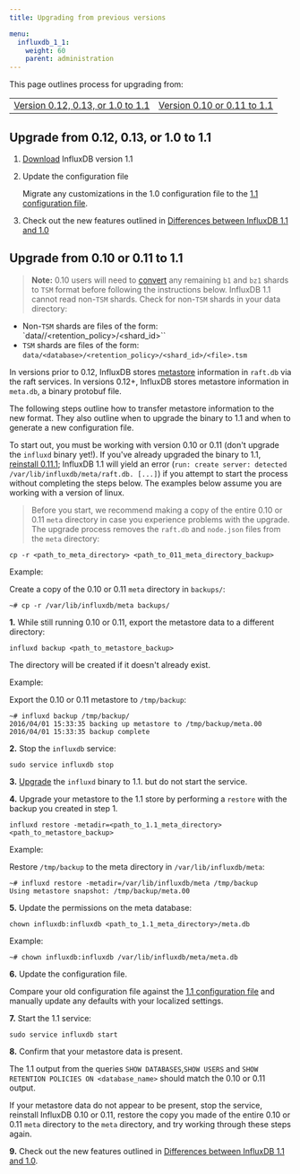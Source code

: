 ```yaml
---
title: Upgrading from previous versions

menu:
  influxdb_1_1:
    weight: 60
    parent: administration
---
```



This page outlines process for upgrading from:

<table style="width:100%">
  <tr>
    <td><a href="#upgrade-from-0-12-0-13-or-1-0-to-1-1">Version 0.12, 0.13, or 1.0 to 1.1</a></td>
    <td><a href="#upgrade-from-0-10-or-0-11-to-1-1">Version 0.10 or 0.11 to 1.1</a></td>
  </tr>
</table>

## Upgrade from 0.12, 0.13, or 1.0 to 1.1

1. [Download](https://influxdata.com/downloads/#influxdb) InfluxDB version
1.1

2. Update the configuration file

    Migrate any customizations in the 1.0 configuration file to the [1.1 configuration file](/influxdb/v1.1/administration/config/).

3. Check out the new features outlined in
[Differences between InfluxDB 1.1 and 1.0](/influxdb/v1.1/administration/differences/)

## Upgrade from 0.10 or 0.11 to 1.1

> **Note:** 0.10 users will need to
[convert](/influxdb/v0.10/administration/upgrading/#convert-b1-and-bz1-shards-to-tsm1)
any remaining `b1` and `bz1` shards to `TSM` format before following the
instructions below.
InfluxDB 1.1 cannot read non-`TSM` shards.
Check for non-`TSM` shards in your data directory:
>
* Non-`TSM` shards are files of the form: `data/<database>/<retention_policy>/<shard_id>``
* `TSM` shards are files of the form: `data/<database>/<retention_policy>/<shard_id>/<file>.tsm`

In versions prior to 0.12, InfluxDB stores
[metastore](/influxdb/v1.1/concepts/glossary/#metastore) information in
`raft.db` via the raft services.
In versions 0.12+, InfluxDB stores metastore information in `meta.db`, a binary
protobuf file.

The following steps outline how to transfer metastore information to the new
format.
They also outline when to upgrade the binary to 1.1 and when to generate a
new configuration file.

To start out, you must be working with version 0.10 or 0.11 (don't upgrade the
`influxd` binary yet!).
If you've already upgraded the binary to 1.1, [reinstall 0.11.1](/influxdb/v0.12/administration/upgrading/#urls-for-influxdb-0-11);
InfluxDB 1.1 will yield an error
(`run: create server: detected /var/lib/influxdb/meta/raft.db. [...]`) if you
attempt to start the process without completing the steps below.
The examples below assume you are working with a version of linux.

> Before you start, we recommend making a copy of the entire 0.10 or 0.11 `meta`
directory in case you experience problems with the upgrade. The upgrade process
removes the `raft.db` and `node.json` files from the `meta` directory:
>
```
cp -r <path_to_meta_directory> <path_to_011_meta_directory_backup>
```
>
Example:
>
Create a copy of the 0.10 or 0.11 `meta` directory in `backups/`:
```
~# cp -r /var/lib/influxdb/meta backups/
```

**1.** While still running 0.10 or 0.11, export the metastore data to a different
directory:

```
influxd backup <path_to_metastore_backup>
```

The directory will be created if it doesn't already exist.

Example:

Export the 0.10 or 0.11 metastore to `/tmp/backup`:
```
~# influxd backup /tmp/backup/
2016/04/01 15:33:35 backing up metastore to /tmp/backup/meta.00
2016/04/01 15:33:35 backup complete
```

**2.** Stop the `influxdb` service:

```
sudo service influxdb stop
```

**3.** [Upgrade](https://influxdata.com/downloads/#influxdb) the `influxd`
binary to 1.1. but do not start the service.

**4.** Upgrade your metastore to the 1.1 store by performing a `restore` with
the backup you created in step 1.

```
influxd restore -metadir=<path_to_1.1_meta_directory> <path_to_metastore_backup>
```

Example:

Restore `/tmp/backup` to the meta directory in `/var/lib/influxdb/meta`:
```
~# influxd restore -metadir=/var/lib/influxdb/meta /tmp/backup
Using metastore snapshot: /tmp/backup/meta.00
```

**5.** Update the permissions on the meta database:

```
chown influxdb:influxdb <path_to_1.1_meta_directory>/meta.db
```

Example:

```
~# chown influxdb:influxdb /var/lib/influxdb/meta/meta.db
```

**6.** Update the configuration file.

Compare your old configuration file against the [1.1 configuration file](/influxdb/v1.1/administration/config/)
and manually update any defaults with your localized settings.

**7.** Start the 1.1 service:

```
sudo service influxdb start
```

**8.** Confirm that your metastore data is present.

The 1.1 output from the queries `SHOW DATABASES`,`SHOW USERS` and
`SHOW RETENTION POLICIES ON <database_name>` should match the 0.10 or 0.11
output.

If your metastore data do not appear to be present, stop the service, reinstall
InfluxDB 0.10 or 0.11, restore the copy you made of the entire 0.10 or 0.11 `meta` directory to
the `meta` directory, and try working through these steps again.

**9.** Check out the new features outlined in
[Differences between InfluxDB 1.1 and 1.0](/influxdb/v1.1/administration/differences/).
